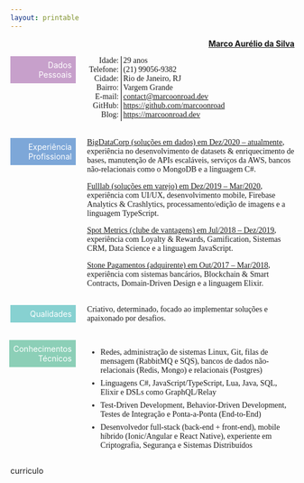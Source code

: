 ```yaml
---
layout: printable
---
```


<link rel="preconnect" href="https://fonts.googleapis.com"/>
<link rel="preconnect" href="https://fonts.gstatic.com" crossorigin/>
<link href="https://fonts.googleapis.com/css2?family=Fanwood+Text:ital@0;1&display=swap" rel="stylesheet"/>

<u style="" class="resume-candidate-name">Marco Aurélio da Silva</u>

<div style="" class="resume-page">
    <div style="" class="resume-section">
        <div style="" class="resume-section-header">
            <span style="background-color: #c7a0cb;">Dados Pessoais</span>
        </div>
        <div style="" class="resume-section-separator"></div>
        <div style="" class="resume-section-content">
            <div style="display: flex; flex-direction: row; align-items: stretch; align-content: stretch;">
                <div style="display: flex; flex-direction: column; padding: 0.25em; padding-top: 0em;">
                    <div class="force-align-right">Idade:</div>
                    <div class="force-align-right">Telefone:</div>
                    <div class="force-align-right">Cidade:</div>
                    <div class="force-align-right">Bairro:</div>
                    <div class="force-align-right">E-mail:</div>
                    <div class="force-align-right">GitHub:</div>
                    <div class="force-align-right">Blog:</div>
                </div>
                <div style="width: 1px; background-color: black; min-height: 1px;"></div>
                <div style="display: flex; flex-direction: column; padding: 0.25em; padding-top: 0em;">
                    <div class="force-align-left">29 anos</div>
                    <div class="force-align-left">(21) 99056-9382</div>
                    <div class="force-align-left">Rio de Janeiro, RJ</div>
                    <div class="force-align-left">Vargem Grande</div>
                    <div class="force-align-left"><a href="mailto:contact@marcoonroad.dev">contact@marcoonroad.dev</a></div>
                    <div class="force-align-left"><a href="https://github.com/marcoonroad">https://github.com/marcoonroad</a></div>
                    <div class="force-align-left"><a href="https://marcoonroad.dev">https://marcoonroad.dev</a></div>
                </div>
            </div>
        </div>
    </div>
    <div style="" class="resume-section-break"></div>
    <div style="" class="resume-section">
        <div style="" class="resume-section-header">
            <span style="background-color: #7da7d8;">Experiência<br/>Profissional</span>
        </div>
        <div style="" class="resume-section-separator"></div>
        <div style="" class="resume-section-content">
            <div style="width: 100%; display: flex; flex-direction: column; align-content: space-between;">
                <div style="" class="professional-experience-item">
                    <u>BigDataCorp (soluções em dados) em Dez/2020 – atualmente</u>,
                    experiência no desenvolvimento de datasets & enriquecimento de bases, manutenção de APIs escaláveis, serviços da AWS, bancos não-relacionais como o MongoDB e a linguagem C#.
                </div>
                <div style="" class="professional-experience-item">
                    <u>Fulllab (soluções em varejo) em Dez/2019 – Mar/2020</u>,
                    experiência com UI/UX, desenvolvimento mobile, Firebase Analytics & Crashlytics,  processamento/edição de imagens e a linguagem TypeScript.
                </div>
                <div style="" class="professional-experience-item">
                    <u>Spot Metrics (clube de vantagens) em Jul/2018 – Dez/2019</u>,
                    experiência com Loyalty & Rewards, Gamification, Sistemas CRM, Data Science e a linguagem JavaScript.
                </div>
                <div style="" class="professional-experience-item">
                    <u>Stone Pagamentos (adquirente) em Out/2017 – Mar/2018</u>,
                    experiência com sistemas bancários, Blockchain & Smart Contracts, Domain-Driven Design e a linguagem Elixir.
                </div>
            </div>
        </div>
    </div>
    <div style="" class="resume-section-break"></div>
    <div style="" class="resume-section">
        <div style="" class="resume-section-header">
            <span style="background-color: #87d1d1;">Qualidades</span>
        </div>
        <div style="" class="resume-section-separator"></div>
        <div style="" class="resume-section-content">
            Criativo, determinado, focado ao implementar soluções e apaixonado por desafios.
        </div>
    </div>
    <div style="" class="resume-section-break"></div>
    <div style="" class="resume-section">
        <div style="" class="resume-section-header">
            <span style="background-color: #8ccfb7;">Conhecimentos<br/>Técnicos</span>
        </div>
        <div style="" class="resume-section-separator"></div>
        <div style="" class="resume-section-content">
            <ul class="tech-skill-list">
                <li class="tech-skill-item">
                    Redes, administração de sistemas Linux, Git, filas de mensagem (RabbitMQ e SQS), bancos de dados não-relacionais (Redis, Mongo) e relacionais (Postgres)
                </li>
                <li class="tech-skill-item">
                    Linguagens C#, JavaScript/TypeScript, Lua, Java, SQL, Elixir e DSLs como GraphQL/Relay
                </li>
                <li class="tech-skill-item">
                    Test-Driven Development, Behavior-Driven Development, Testes de Integração e Ponta-a-Ponta (End-to-End)
                </li>
                <li class="tech-skill-item">
                    Desenvolvedor full-stack (back-end + front-end), mobile híbrido (Ionic/Angular e React Native), experiente em Criptografia, Segurança e Sistemas Distribuídos
                </li>
            </ul>
        </div>
    </div>
</div>

<style>
    .tech-skill-item {
        padding-top: 0.25em;
        padding-bottom: 0.25em;
    }
    .tech-skill-item:first-of-type {
        padding-top: 0em;
    }
    .tech-skill-item:last-of-type {
        padding-bottom: 0em;
    }
    .resume-candidate-name {
        display: inline-block;
        width: 100%;
        text-align: right;
        font-weight: bold;
    }
    .force-align-right {
        width: 100%;
        text-align: right;
    }
    .force-align-left {
        width: 100%;
        text-align: left;
    }
    .resume-page {
        width: 100%;
        display: flex;
        flex-direction: column;
        flex-wrap: wrap;
        justify-content: flex-start;
        align-items: stretch;
        align-content: stretch;
    }
    .resume-section {
        width: 100%;
        display: flex;
        flex-direction: row;
        flex-wrap: nowrap;
        justify-content: flex-start;
        align-items: flex-start;
        align-content: flex-start;
    }
    .resume-section-break {
        height: 30px;
        width: 100%;
        display: flex;
    }
    .resume-section-header {
        width: 23%;
        text-align: right;
        display: flex;
        flex-direction: row;
        justify-content: flex-end;
    }
    .resume-section-header span {
        display: inline-block;
        color: white;
        text-align: right;
        padding: 0.5em;
        width: 100%;
    }
    .resume-section-separator {
        width: 4%;
        display: flex;
    }
    .resume-section-content {
        width: 73%;
        text-align: left;
        display: flex;
    }
    .professional-experience-item {
        padding-top: 0.5em;
        padding-bottom: 0.5em;
    }
    .professional-experience-item:first-of-type {
        padding-top: 0em;
    }
    .professional-experience-item:last-of-type {
        padding-bottom: 0em;
    }
    .resume-section-content {
        font-family: 'Fanwood Text', serif;
    }
</style>

<span class="printable-document-file-output-title">curriculo</span>
